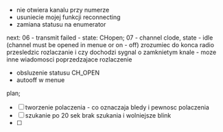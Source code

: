 - nie otwiera kanalu przy numerze
- usuniecie mojej funkcji reconnecting
- zamiana statusu na enumerator

next:
06 - transmit failed - state: CHopen; 07 - channel clode, state - idle (channel must be opened in menue or on - off)
zrozumiec do konca radio
przesledzic rozlaczanie i czy dochodzi sygnal o zamknietym knale - moze inne wiadomosci poprzedzajace rozlaczenie
- obsluzenie statusu CH_OPEN
- autooff w menue

plan;
- [ ] tworzenie polaczenia - co oznaczaja bledy i pewnosc polaczenia
- [ ] szukanie po 20 sek brak szukania i wolniejsze blink
- [ ] 